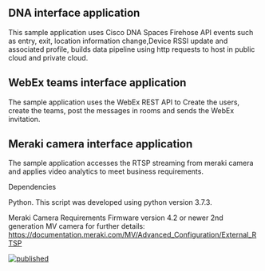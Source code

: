 DNA interface application
-------------------------
This sample application uses Cisco DNA Spaces Firehose API events such as entry, exit, location information change,Device RSSI update and associated profile, builds data pipeline using http requests to host in public cloud and private cloud.

WebEx teams interface application
---------------------------------
The sample application uses the WebEx REST API to Create the users, create the teams, post the messages in rooms and sends the WebEx invitation. 

Meraki camera interface application
----------------------------------
The sample application accesses the RTSP streaming from meraki camera and applies video analytics to meet business requirements.

Dependencies

Python.
This script was developed using python version 3.7.3.

Meraki Camera Requirements
Firmware version 4.2 or newer 2nd generation MV camera for further details: https://documentation.meraki.com/MV/Advanced_Configuration/External_RTSP





[![published](https://static.production.devnetcloud.com/codeexchange/assets/images/devnet-published.svg)](https://developer.cisco.com/codeexchange/github/repo/KKChowdary/LBS_Application)
